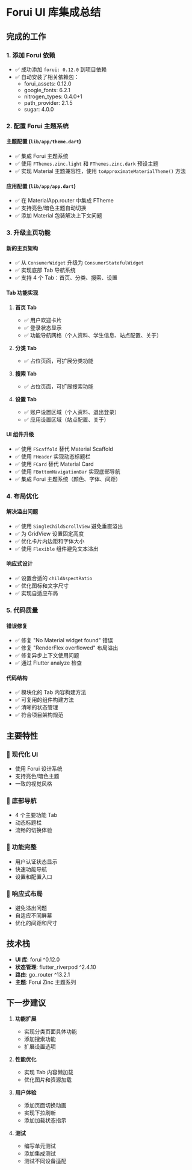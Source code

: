 # Forui UI 库集成总结

## 完成的工作

### 1. 添加 Forui 依赖
- ✅ 成功添加 `forui: 0.12.0` 到项目依赖
- ✅ 自动安装了相关依赖包：
  - forui_assets: 0.12.0
  - google_fonts: 6.2.1
  - nitrogen_types: 0.4.0+1
  - path_provider: 2.1.5
  - sugar: 4.0.0

### 2. 配置 Forui 主题系统

#### 主题配置 (`lib/app/theme.dart`)
- ✅ 集成 Forui 主题系统
- ✅ 使用 `FThemes.zinc.light` 和 `FThemes.zinc.dark` 预设主题
- ✅ 实现 Material 主题兼容性，使用 `toApproximateMaterialTheme()` 方法

#### 应用配置 (`lib/app/app.dart`)
- ✅ 在 MaterialApp.router 中集成 FTheme
- ✅ 支持亮色/暗色主题自动切换
- ✅ 添加 Material 包装解决上下文问题

### 3. 升级主页功能

#### 新的主页架构
- ✅ 从 `ConsumerWidget` 升级为 `ConsumerStatefulWidget`
- ✅ 实现底部 Tab 导航系统
- ✅ 支持 4 个 Tab：首页、分类、搜索、设置

#### Tab 功能实现
1. **首页 Tab**
   - ✅ 用户欢迎卡片
   - ✅ 登录状态显示
   - ✅ 功能导航网格（个人资料、学生信息、站点配置、关于）

2. **分类 Tab**
   - ✅ 占位页面，可扩展分类功能

3. **搜索 Tab**
   - ✅ 占位页面，可扩展搜索功能

4. **设置 Tab**
   - ✅ 账户设置区域（个人资料、退出登录）
   - ✅ 应用设置区域（站点配置、关于）

#### UI 组件升级
- ✅ 使用 `FScaffold` 替代 Material Scaffold
- ✅ 使用 `FHeader` 实现动态标题栏
- ✅ 使用 `FCard` 替代 Material Card
- ✅ 使用 `FBottomNavigationBar` 实现底部导航
- ✅ 集成 Forui 主题系统（颜色、字体、间距）

### 4. 布局优化

#### 解决溢出问题
- ✅ 使用 `SingleChildScrollView` 避免垂直溢出
- ✅ 为 GridView 设置固定高度
- ✅ 优化卡片内边距和字体大小
- ✅ 使用 `Flexible` 组件避免文本溢出

#### 响应式设计
- ✅ 设置合适的 `childAspectRatio` 
- ✅ 优化图标和文字尺寸
- ✅ 实现自适应布局

### 5. 代码质量

#### 错误修复
- ✅ 修复 "No Material widget found" 错误
- ✅ 修复 "RenderFlex overflowed" 布局溢出
- ✅ 修复异步上下文使用问题
- ✅ 通过 Flutter analyze 检查

#### 代码结构
- ✅ 模块化的 Tab 内容构建方法
- ✅ 可复用的组件构建方法
- ✅ 清晰的状态管理
- ✅ 符合项目架构规范

## 主要特性

### 🎨 现代化 UI
- 使用 Forui 设计系统
- 支持亮色/暗色主题
- 一致的视觉风格

### 📱 底部导航
- 4 个主要功能 Tab
- 动态标题栏
- 流畅的切换体验

### 🔧 功能完整
- 用户认证状态显示
- 快速功能导航
- 设置和配置入口

### 📐 响应式布局
- 避免溢出问题
- 自适应不同屏幕
- 优化的间距和尺寸

## 技术栈

- **UI 库**: forui ^0.12.0
- **状态管理**: flutter_riverpod ^2.4.10
- **路由**: go_router ^13.2.1
- **主题**: Forui Zinc 主题系列

## 下一步建议

1. **功能扩展**
   - 实现分类页面具体功能
   - 添加搜索功能
   - 扩展设置选项

2. **性能优化**
   - 实现 Tab 内容懒加载
   - 优化图片和资源加载

3. **用户体验**
   - 添加页面切换动画
   - 实现下拉刷新
   - 添加加载状态指示

4. **测试**
   - 编写单元测试
   - 添加集成测试
   - 测试不同设备适配
